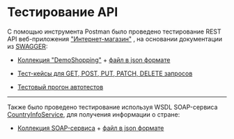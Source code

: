 # Тестирование API

С помощью инструмента Postman было проведено тестирование REST API веб-приложения ["Интернет-магазин"](https://qa.demoshopping.ru) , на основании документации из [SWAGGER](https://qa.demoshopping.ru/api-docs/):

- [Коллекция "DemoShopping"](https://www.postman.com/karycha/workspace/qa-demoshoping/folder/40932411-5afa2843-fb60-4cb2-a8b2-76cc4d1fc123?action=share&creator=40932411&ctx=documentation&active-environment=40932411-c67ff7de-835a-4dc0-885d-f7d82faa6f76) + [файл в json формате](https://github.com/sosunovak/API/blob/main/DemoShopping.postman_collection.json)

- [Тест-кейсы для GET, POST, PUT, PATCH, DELETE запросов](https://github.com/sosunovak/API/blob/main/Test-case%20API.pdf)

- [Тестовый прогон автотестов](https://github.com/sosunovak/API/blob/main/DemoShopping.postman_test_run.json)

---

Также было проведено тестирование используя WSDL SOAP-сервиса [CountryInfoService](http://webservices.oorsprong.org/websamples.countryinfo/CountryInfoService.wso?WSDL), для получения информации о стране:

- [Коллекция SOAP-сервиса](https://www.postman.com/karycha/workspace/qa-demoshoping/collection/40932411-e0abb117-197f-4733-ba97-a3171727042b?action=share&creator=40932411&active-environment=40932411-c67ff7de-835a-4dc0-885d-f7d82faa6f76) + [файл в json формате](https://github.com/sosunovak/API/blob/main/Country%20Info.postman_collection.json)
